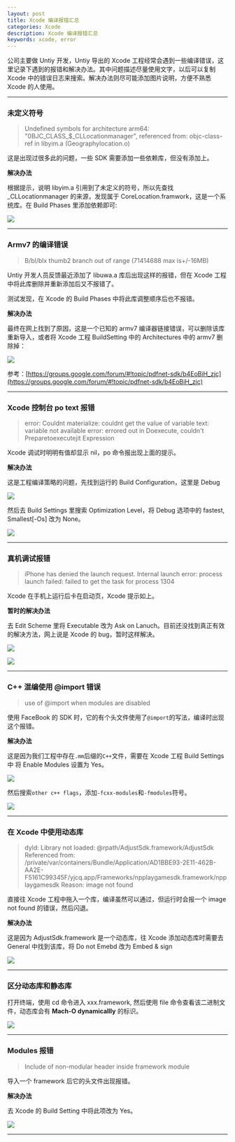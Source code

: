 ```yaml
---
layout: post
title: Xcode 编译报错汇总
categories: Xcode
description: Xcode 编译报错汇总
keywords: xcode, error
---
```


公司主要做 Untiy 开发，Untiy 导出的 Xcode 工程经常会遇到一些编译错误，这里记录下遇到的报错和解决办法。其中问题描述尽量使用文字，以后可以复制 Xcode 中的错误日志来搜索。解决办法则尽可能添加图片说明，方便不熟悉 Xcode 的人使用。

---
### 未定义符号

 > Undefined symbols for architecture arm64:
 "0BJC_CLASS_$_CLLocationmanager", referenced 	from: objc-class-ref in libyim.a (Geographylocation.o)

这是出现过很多此的问题，一些 SDK 需要添加一些依赖库，但没有添加上。

**解决办法**

根据提示，说明 libyim.a 引用到了未定义的符号，所以先查找_CLLocationmanager 的来源，发现属于 CoreLocation.framwork，这是一个系统库。在 Build Phases 里添加依赖即可:

![](/images/xcode/undefined_sym.png)

---
### Armv7 的编译错误

> B/bl/blx thumb2 branch out of range  (71414688 max is+/-16MB)

Untiy 开发人员反馈最近添加了 libuwa.a 库后出现这样的报错，但在 Xcode 工程中将此库删除并重新添加后又不报错了。

测试发现，在 Xcode 的 Build Phases 中将此库调整顺序后也不报错。

**解决办法**

最终在网上找到了原因，这是一个已知的 armv7 编译器链接错误，可以删除该库重新导入，或者将 Xcode 工程 BuildSetting 中的 Architectures 中的 armv7 删除掉：

![](/images/xcode/armv7_error.png)

参考：[https://groups.google.com/forum/#!topic/pdfnet-sdk/b4EoBiH_zjc](https://groups.google.com/forum/#!topic/pdfnet-sdk/b4EoBiH_zjc)

---
### Xcode 控制台 po text 报错

>error: Couldnt materialize: couldnt get the value of variable text: variable not available 
>error: errored out in Doexecute, couldn't Preparetoexecutejit Expression

Xcode 调试时明明有值却显示 nil，po 命令报出现上面的提示。

**解决办法**

这是工程编译策略的问题，先找到运行的 Build Configuration，这里是 Debug

![](/images/xcode/build_configtion.png)

然后去 Build Settings 里搜索 Optimization Level，将 Debug 选项中的 fastest, Smallest[-Os] 改为 None。

![](/images/xcode/optimal_none.png)

---

### 真机调试报错

> iPhone has denied the launch request.
Internal launch error: process launch failed: failed to get the task for process 1304

Xcode 在手机上运行后卡在启动页，Xcode 提示如上。

**暂时的解决办法**

去 Edit Scheme 里将 Executable 改为 Ask on Lanuch。目前还没找到真正有效的解决方法，网上说是 Xcode 的 bug，暂时这样解决。

![](/images/xcode/edit_scheme.png)

![](/images/xcode/exec.png)

---
### C++ 混编使用 @import 错误

> use of @import when modules are disabled

使用 FaceBook 的 SDK 时，它的有个头文件使用了`@import`的写法，编译时出现这个报错。

**解决办法**

这是因为我们工程中存在`.mm`后缀的`C++`文件，需要在 Xcode 工程 Build Settings 中 将 Enable Modules 设置为 Yes。

![](/images/xcode/enable_module.png)


然后搜索`other c++ flags`，添加`-fcxx-modules`和`-fmodules`符号。

![](/images/xcode/module-error.png)

---

### 在 Xcode 中使用动态库

> dyld: Library not loaded: @rpath/AdjustSdk.framework/AdjustSdk
  Referenced from: /private/var/containers/Bundle/Application/AD1BBE93-2E11-462B-AA2E-F5161C99345F/yjcq.app/Frameworks/npplaygamesdk.framework/npplaygamesdk
  Reason: image not found


直接往 Xcode 工程中拖入一个库，编译虽然可以通过，但运行时会报一个 image not found 的错误，然后闪退。

**解决办法**

这是因为 AdjustSdk.framework 是一个动态库，往 Xcode 添加动态库时需要去 General 中找到该库，将 Do not Emebd 改为 Embed & sign

![](/images/xcode/embed.png)

---

### 区分动态库和静态库

打开终端，使用 cd 命令进入 xxx.framework, 然后使用 file 命令查看该二进制文件，动态库会有 **Mach-O dynamicallly** 的标识。

![](/images/xcode/dym.png)

---

### Modules 报错

> Include of non-modular header inside framework module

导入一个 framework 后它的头文件出现报错。

**解决办法**

去 Xcode 的 Build Setting 中将此项改为 Yes。

![](/images/xcode/allow.png)

---